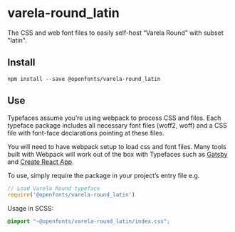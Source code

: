 
# varela-round_latin

The CSS and web font files to easily self-host “Varela Round” with subset "latin".

## Install

`npm install --save @openfonts/varela-round_latin`

## Use

Typefaces assume you’re using webpack to process CSS and files. Each typeface
package includes all necessary font files (woff2, woff) and a CSS file with
font-face declarations pointing at these files.

You will need to have webpack setup to load css and font files. Many tools built
with Webpack will work out of the box with Typefaces such as [Gatsby](https://github.com/gatsbyjs/gatsby)
and [Create React App](https://github.com/facebookincubator/create-react-app).

To use, simply require the package in your project’s entry file e.g.

```javascript
// Load Varela Round typeface
require('@openfonts/varela-round_latin')
```

Usage in SCSS:
```scss
@import "~@openfonts/varela-round_latin/index.css";
```
